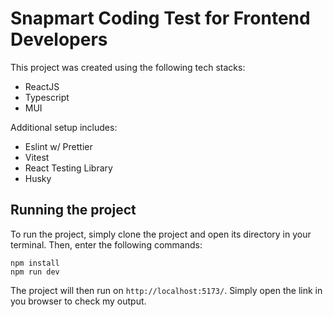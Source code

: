 # Snapmart Coding Test for Frontend Developers

This project was created using the following tech stacks:
- ReactJS
- Typescript
- MUI

Additional setup includes:
- Eslint w/ Prettier
- Vitest
- React Testing Library
- Husky

## Running the project
To run the project, simply clone the project and open its directory in your terminal. Then, enter the following commands:

```
npm install
npm run dev
```

The project will then run on `http://localhost:5173/`. Simply open the link in you browser to check my output.